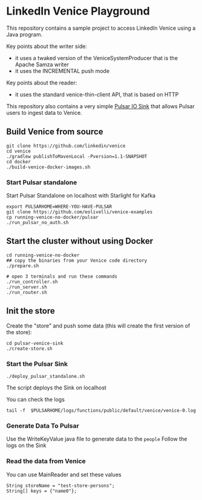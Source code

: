 # LinkedIn Venice Playground

This repository contains a sample project to access LinkedIn Venice using a Java program.

Key points about the writer side:
- it uses a twaked version of the VeniceSystemProducer that is the Apache Samza writer
- it uses the INCREMENTAL push mode

Key points about the reader:
- it uses the standard venice-thin-client API, that is based on HTTP

This repository also contains a very simple [Pulsar IO Sink](pulsar-venice-sink) that allows Pulsar users to ingest data to Venice.

## Build Venice from source

```
git clone https://github.com/linkedin/venice
cd venice
./gradlew publishToMavenLocal -Pversion=1.1-SNAPSHOT
cd docker
./build-venice-docker-images.sh
```


### Start Pulsar standalone

Start Pulsar Standalone on localhost with Starlight for Kafka

```
export PULSARHOME=WHERE-YOU-HAVE-PULSAR
git clone https://github.com/eolivelli/venice-examples
cp running-venice-no-docker/pulsar
./run_pulsar_no_auth.sh
```

## Start the cluster without using Docker

```
cd running-venice-no-docker
## copy the binaries from your Venice code directory
./prepare.sh

# open 3 terminals and run these commands
./run_controller.sh
./run_server.sh
./run_router.sh

```

## Init the store

Create the "store" and push some data (this will create the first version of the store):

```
cd pulsar-venice-sink
./create-store.sh

```

### Start the Pulsar Sink

```
./deploy_pulsar_standalone.sh
```

The script deploys the Sink on localhost

You can check the logs

```
tail -f  $PULSARHOME/logs/functions/public/default/venice/venice-0.log 
```

### Generate Data To Pulsar

Use the WriteKeyValue java file to generate data to the `people`
Follow the logs on the Sink

### Read the data from Venice

You can use MainReader and set these values

```
String storeName = "test-store-persons";
String[] keys = {"name0"};
```
